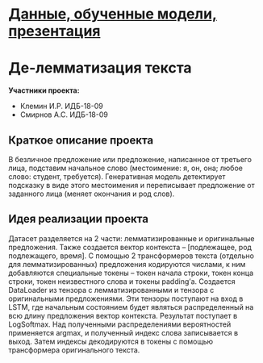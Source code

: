 # [Данные, обученные модели, презентация](https://drive.google.com/drive/folders/14GvCTtqMJvdqfS19SvmbJ0Cxny0Qe_wZ?usp=sharing)

# Де-лемматизация текста
**Участники проекта:**<br>
* Клемин И.Р. ИДБ-18-09<br>
* Смирнов А.С. ИДБ-18-09
## Краткое описание проекта
В безличное предложение или предложение, написанное от третьего лица, подставим начальное слово (местоимение: я, он, она; любое слово: студент, требуется). Генеративная модель детектирует подсказку в виде этого местоимения и переписывает предложение от заданного лица (меняет окончания и род слов).

## Идея реализации проекта
Датасет разделяется на 2 части: лемматизированные и оригинальные предложения. Также создается вектор контекста – [подлежащее, род подлежащего, время]. С помощью 2 трансформеров текста (отдельно для лемматизированных) предложения кодируются числами, к ним добавляются специальные токены – токен начала строки, токен конца строки, токен неизвестного слова и токены padding’а. Создается DataLoader из тензора с лемматизированными и тензора с оригинальными предложениями. Эти тензоры поступают на вход в LSTM, где начальным состоянием будет являться распределенный на всю длину предложения вектор контекста. Результат поступает в LogSoftmax. Над полученными распределениями вероятностей применяется argmax, и полученный индекс слова записывается в выход. Затем индексы декодируются в токены с помощью трансформера оригинального текста.
